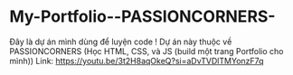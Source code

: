 # My-Portfolio--PASSIONCORNERS-
Đây là dự án mình dùng để luyện code !
Dự án này thuộc về PASSIONCORNERS (Học HTML, CSS, và JS (build một trang Portfolio cho mình))
Link: https://youtu.be/3t2H8aqOkeQ?si=aDvTVDlTMYonzF7q
